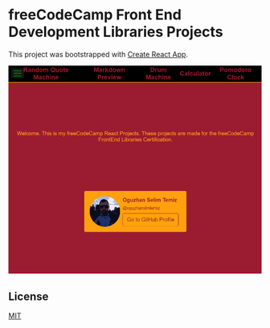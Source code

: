 # freeCodeCamp Front End Development Libraries Projects

This project was bootstrapped with [Create React App](https://github.com/facebook/create-react-app).

![repo](public/repo.png)

## License

[MIT](https://choosealicense.com/licenses/mit/)